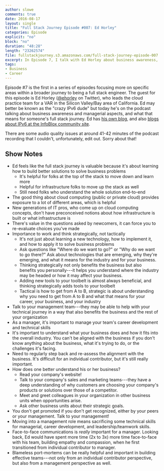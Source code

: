 ```yaml
---
author: slowe
comments: true
date: 2016-08-17
layout: single
title: "Full Stack Journey Episode #007: Ed Horley"
categories: Episode
explicit: "no"
block: "no"
duration: "48:28"
length: "23262574"
file: fullstackjourney.s3.amazonaws.com/full-stack-journey-episode-007.mp3
excerpt: In Episode 7, I talk with Ed Horley about business awareness, business alignment, and managerial challenges that are so often overlooked by IT professionals.
tags:
- Business
- Career
---
```


Episode #7 is the first in a series of episodes focusing more on specific areas within a broader journey to being a full stack engineer. The guest for this episode is Ed Horley ([@ehorley][link-3] on Twitter), who leads the cloud practice team for a VAR in the Silicon Valley/Bay area of California. Ed may better be known as the "crazy IPv6 dude" but today he's on the podcast talking about business awareness and managerial aspects, and what that means for someone's full stack journey. Ed has [his own blog][link-2], and also [blogs about IPv6 at the InfoBlox community site][link-1].

There are some audio quality issues at around 41-42 minutes of the podcast recording that I couldn't, unfortunately, edit out. Sorry about that!

## Show Notes

* Ed feels like the full stack journey is valuable because it's about learning how to build better solutions to solve business problems
    - It's helpful for folks at the top of the stack to move down and learn more
    - Helpful for infrastructure folks to move up the stack as well
    - Still need folks who understand the whole solution end-to-end
* The good thing about cloud computing (public or private cloud) provides exposure to a lot of different areas, which is helpful
* New generations of IT pros, who come up on cloud computing concepts, don't have preconceived notions about how infrastructure is built or what infrastructure is
* There's value in the questions asked by newcomers, it can force you to re-evaluate choices you've made
* Importance to work and think strategically, not tactically
    - It's not just about learning a new technology, how to implement it, and how to apply it to solve business problems
    - Ask questions like "Where do we want to go?" or "Why do we want to go there?" Ask about technologies that are emerging, why they're emerging, and what it means for the industry and for your business.
    - Thinking strategically not only benefits the business but also benefits you personally---it helps you understand where the industry may be headed or how it may affect your business.
    - Adding new tools to your toolbelt is almost always beneficial, and thinking strategically adds tools to your toolbelt
    - Tactical is how to get from A to B, strategic is about understanding why you need to get from A to B and what that means for your career, your business, and your industry
* Talk to your management team---they may be able to help with your technical journey in a way that also benefits the business and the rest of your organization
* As a manager, it's important to manage your team's career development and technical skills
* It's important to understand what your business does and how it fits into the overall industry. You can't be aligned with the business if you don't know anything about the business, what it's trying to do, or the challenges it's facing.
* Need to regularly step back and re-assess the alignment with the business. It's difficult for an individual contributor, but it's still really important.
* How does one better understand his or her business?
    - Read your company's website!
    - Talk to your company's sales and marketing teams---they have a deep understanding of why customers are choosing your company's products or solutions over those of a competitor.
    - Meet and greet colleagues in your organization in other business units when opportunities arise.
    - Ask other business units about their strategic goals.
* You don't get promoted if you don't get recognized, either by your peers or your management. Talk to your management!
* Moving into a management role means sacrificing some technical skills for managerial, career development, and leadership/teamwork skills.
* Face-to-face communications is _really_ important for a manager. Looking back, Ed would have spent more time (2x to 3x) more time face-to-face with his team, building empathy and compassion, when he first transitioned from individual contributor to manager.
* Blameless port-mortems can be really helpful and important in building effective teams---not only from an individual contributor perspective, but also from a management perspective as well.



[link-1]: https://community.infoblox.com/t5/user/viewprofilepage/user-id/20824
[link-2]: http://www.howfunky.com/
[link-3]: https://twitter.com/ehorley
